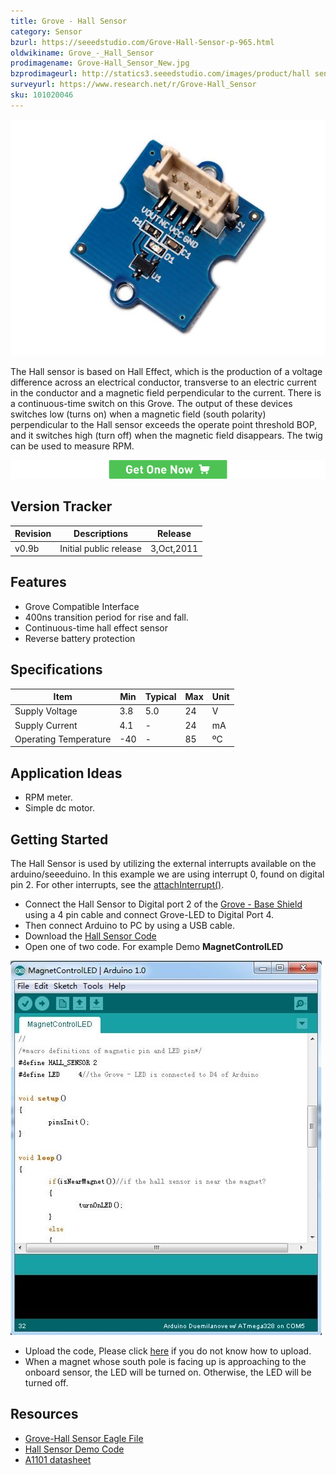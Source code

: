 ```yaml
---
title: Grove - Hall Sensor
category: Sensor
bzurl: https://seeedstudio.com/Grove-Hall-Sensor-p-965.html
oldwikiname: Grove_-_Hall_Sensor
prodimagename: Grove-Hall_Sensor_New.jpg
bzprodimageurl: http://statics3.seeedstudio.com/images/product/hall sensor.jpg
surveyurl: https://www.research.net/r/Grove-Hall_Sensor
sku: 101020046
---
```


![](https://github.com/SeeedDoc/WikiMigrationSync/raw/master/docs/assets/Grove-Hall_Sensor/img/Grove-Hall_Sensor_New.jpg)

The Hall sensor is based on Hall Effect, which is the production of a voltage difference across an electrical conductor, transverse to an electric current in the conductor and a magnetic field perpendicular to the current. There is a continuous-time switch on this Grove. The output of these devices switches low (turns on) when a magnetic field (south polarity) perpendicular to the Hall sensor exceeds the operate point threshold BOP, and it switches high (turn off) when the magnetic field disappears. The twig can be used to measure RPM.

[![](https://github.com/SeeedDoc/WikiMigrationSync/raw/master/docs/assets/common/Get_One_Now_Banner.png)](http://www.seeedstudio.com/depot/grove-hall-sensor-p-965.html)


Version Tracker
---------------

| Revision | Descriptions           | Release    |
|----------|------------------------|------------|
| v0.9b    | Initial public release | 3,Oct,2011 |


Features
--------

-   Grove Compatible Interface
-   400ns transition period for rise and fall.
-   Continuous-time hall effect sensor
-   Reverse battery protection

Specifications
-------------

| Item                  | Min | Typical | Max | Unit |
|-----------------------|-----|---------|-----|------|
| Supply Voltage        | 3.8 | 5.0     | 24  | V    |
| Supply Current        | 4.1 | -       | 24  | mA   |
| Operating Temperature | -40 | -       | 85  | ºC   |

Application Ideas
-----------------

-   RPM meter.
-   Simple dc motor.

Getting Started
---------------

The Hall Sensor is used by utilizing the external interrupts available on the arduino/seeeduino. In this example we are using interrupt 0, found on digital pin 2. For other interrupts, see the [attachInterrupt()](http://www.arduino.cc/en/Reference/AttachInterrupt).

-   Connect the Hall Sensor to Digital port 2 of the [Grove - Base Shield](/Grove-Base_Shield) using a 4 pin cable and connect Grove-LED to Digital Port 4.
-   Then connect Arduino to PC by using a USB cable.
-   Download the [Hall Sensor Code](https://github.com/SeeedDoc/WikiMigrationSync/raw/master/docs/assets/Grove-Hall_Sensor/res/Grove-Hall_Sensor_Demo_Code.zip)
-   Open one of two code. For example Demo **MagnetControlLED**

![](https://github.com/SeeedDoc/WikiMigrationSync/raw/master/docs/assets/Grove-Hall_Sensor/img/Hall_Sensor_Demo_Code.jpg)

-   Upload the code, Please click [here](/Upload_Code) if you do not know how to upload.
-   When a magnet whose south pole is facing up is approaching to the onboard sensor, the LED will be turned on. Otherwise, the LED will be turned off.

Resources
---------

-   [Grove-Hall Sensor Eagle File](https://github.com/SeeedDoc/WikiMigrationSync/raw/master/docs/assets/Grove-Hall_Sensor/res/Twig_Hall_Sensor_v0.9b.zip)
-   [Hall Sensor Demo Code](https://github.com/SeeedDoc/WikiMigrationSync/raw/master/docs/assets/Grove-Hall_Sensor/res/Grove-Hall_Sensor_Demo_Code.zip)
-   [A1101 datasheet](http://www.allegromicro.com/en/Products/Part_Numbers/1101/1101.pdf)


<!-- This Markdown file was created from http://www.seeedstudio.com/wiki/Grove_-_Hall_Sensor -->
